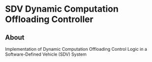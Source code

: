 # SDV Dynamic Computation Offloading Controller

## About
Implementation of Dynamic Computation Offloading Control Logic in a Software-Defined Vehicle (SDV) System
